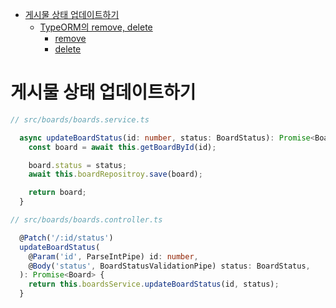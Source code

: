 <!-- TOC -->

- [게시물 상태 업데이트하기](#%EA%B2%8C%EC%8B%9C%EB%AC%BC-%EC%83%81%ED%83%9C-%EC%97%85%EB%8D%B0%EC%9D%B4%ED%8A%B8%ED%95%98%EA%B8%B0)
  - [TypeORM의 remove, delete](#typeorm%EC%9D%98-remove-delete)
    - [remove](#remove)
    - [delete](#delete)

<!-- /TOC -->

# 게시물 상태 업데이트하기
``` typescript
// src/boards/boards.service.ts

  async updateBoardStatus(id: number, status: BoardStatus): Promise<Board> {
    const board = await this.getBoardById(id);

    board.status = status;
    await this.boardRepositroy.save(board);

    return board;
  }
```

``` typescript
// src/boards/boards.controller.ts

  @Patch('/:id/status')
  updateBoardStatus(
    @Param('id', ParseIntPipe) id: number,
    @Body('status', BoardStatusValidationPipe) status: BoardStatus,
  ): Promise<Board> {
    return this.boardsService.updateBoardStatus(id, status);
  }
```